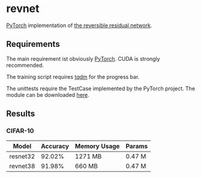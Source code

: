 # revnet

[PyTorch](http://pytorch.org/) implementation of [the reversible residual
network](https://arxiv.org/abs/1707.04585).


## Requirements

The main requirement ist obviously [PyTorch](http://pytorch.org/). CUDA is
strongly recommended.

The training script requires [tqdm](https://pypi.python.org/pypi/tqdm) for the
progress bar.

The unittests require the TestCase implemented by the PyTorch project. The
module can be downloaded
[here](https://github.com/pytorch/pytorch/blob/master/test/common.py).


## Results

### CIFAR-10

| Model    | Accuracy | Memory Usage | Params |
|----------|----------|--------------|--------|
| resnet32 | 92.02%   | 1271 MB      | 0.47 M |
| revnet38 | 91.98%   | 660 MB       | 0.47 M |
